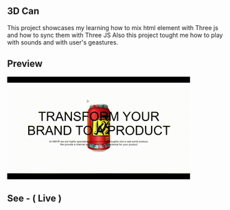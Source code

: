 ## 3D Can 

This project showcases my learning how to mix html element with Three js and how to sync them with Three JS
Also this project tought me how to play with sounds and with user's geastures.

## Preview 
![](./preview.gif)

## See - ( <a target="_blank" >Live</a> )